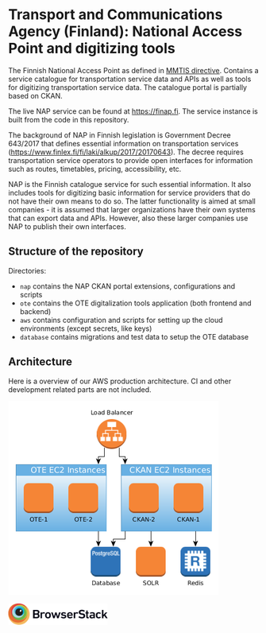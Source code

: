 # Transport and Communications Agency (Finland): National Access Point and digitizing tools

The Finnish National Access Point as defined in [MMTIS directive](https://ec.europa.eu/transport/sites/transport/files/c20173574-multimodaltravelinformationservices-delegatedregulation.pdf). Contains a service catalogue for transportation service data and APIs as well as tools for digitizing transportation service data. The catalogue portal is partially based on CKAN.

The live NAP service can be found at https://finap.fi. The service instance is built from the code in this repository.

The background of NAP in Finnish legislation is Government Decree 643/2017 that defines essential information on transportation services (https://www.finlex.fi/fi/laki/alkup/2017/20170643). The decree requires transportation service operators to provide open interfaces for information such as routes, timetables, pricing, accessibility, etc.

NAP is the Finnish catalogue service for such essential information. It also includes tools for digitizing basic information for service providers that do not have their own means to do so. The latter functionality is aimed at small companies - it is assumed that larger organizations have their own systems that can export data and APIs. However, also these larger companies use NAP to publish their own interfaces.

## Structure of the repository

Directories:

* `nap` contains the NAP CKAN portal extensions, configurations and scripts
* `ote` contains the OTE digitalization tools application (both frontend and backend)
* `aws` contains configuration and scripts for setting up the cloud environments (except secrets, like keys)
* `database` contains migrations and test data to setup the OTE database


## Architecture

Here is a overview of our AWS production architecture. CI and other development related parts are not included.

![AWS Architecture Overview](./docs/images/aws_architecture_overview.png)



<a href="https://www.browserstack.com" target="_blank" rel="noopener noreferrer"><img src="./Browserstack-logo.svg" width="200"></a>
